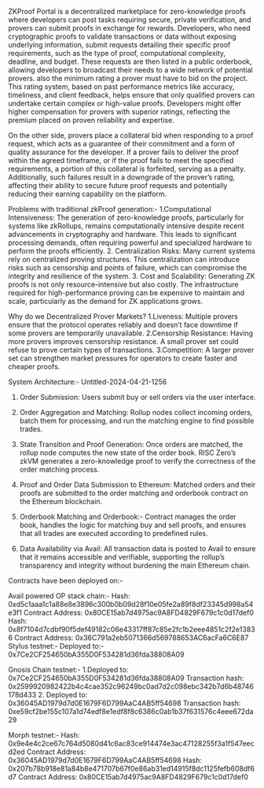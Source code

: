 ZKProof Portal is a decentralized marketplace for zero-knowledge proofs where developers can post tasks requiring secure, private verification, and provers can submit proofs in exchange for rewards. Developers, who need cryptographic proofs to validate transactions or data without exposing underlying information, submit requests detailing their specific proof requirements, such as the type of proof, computational complexity, deadline, and budget. These requests are then listed in a public orderbook, allowing developers to broadcast their needs to a wide network of potential provers. also the minimum rating a prover must have to bid on the project. This rating system, based on past performance metrics like accuracy, timeliness, and client feedback, helps ensure that only qualified provers can undertake certain complex or high-value proofs. Developers might offer higher compensation for provers with superior ratings, reflecting the premium placed on proven reliability and expertise.

On the other side, provers place a collateral bid when responding to a proof request, which acts as a guarantee of their commitment and a form of quality assurance for the developer. If a prover fails to deliver the proof within the agreed timeframe, or if the proof fails to meet the specified requirements, a portion of this collateral is forfeited, serving as a penalty. Additionally, such failures result in a downgrade of the prover’s rating, affecting their ability to secure future proof requests and potentially reducing their earning capability on the platform.

Problems with traditional zkProof generation:-
1.Computational Intensiveness: The generation of zero-knowledge proofs, particularly for systems like zkRollups, remains computationally intensive despite recent advancements in cryptography and hardware. This leads to significant processing demands, often requiring powerful and specialized hardware to perform the proofs efficiently. 2. Centralization Risks: Many current systems rely on centralized proving structures. This centralization can introduce risks such as censorship and points of failure, which can compromise the integrity and resilience of the system. 3. Cost and Scalability: Generating ZK proofs is not only resource-intensive but also costly. The infrastructure required for high-performance proving can be expensive to maintain and scale, particularly as the demand for ZK applications grows.

Why do we Decentralized Prover Markets?
1.Liveness: Multiple provers ensure that the protocol operates reliably and doesn’t face downtime if some provers are temporarily unavailable. 2.Censorship Resistance: Having more provers improves censorship resistance. A small prover set could refuse to prove certain types of transactions. 3.Competition: A larger prover set can strengthen market pressures for operators to create faster and cheaper proofs.

System Architecture:-
Untitled-2024-04-21-1256

1. Order Submission:
Users submit buy or sell orders via the user interface.

2. Order Aggregation and Matching:
Rollup nodes collect incoming orders, batch them for processing, and run the matching engine to find possible trades.

3. State Transition and Proof Generation:
Once orders are matched, the rollup node computes the new state of the order book. RISC Zero’s zkVM generates a zero-knowledge proof to verify the correctness of the order matching process.

4. Proof and Order Data Submission to Ethereum:
Matched orders and their proofs are submitted to the order matching and orderbook contract on the Ethereum blockchain.

5. Orderbook Matching and Orderbook:-
Contract manages the order book, handles the logic for matching buy and sell proofs, and ensures that all trades are executed according to predefined rules.

6. Data Availability via Avail:
All transaction data is posted to Avail to ensure that it remains accessible and verifiable, supporting the rollup’s transparency and integrity without burdening the main Ethereum chain.

Contracts have been deployed on:-

Avail powered OP stack chain:-
Hash: 0xd5c1aaa1c1a88e8e3896c300b0b09d28f10e05fe2a89f8df23345d998a54e3f1 Contract Address: 0x80CE15ab7d4975ac9A8FD4829F679c1c0d17def0
Hash: 0x8f7104d7cdbf90f5def49182c06e43317ff87c85e2fc1b2eee4851c2f2e13836 Contract Address: 0x36C791a2eb5071366d569788653AC6acFa6C6E87
Stylus testnet:-
Deployed to:- 0x7Ce2CF254650bA355D0F534281d36fda38808A09

Gnosis Chain testnet:-
1.Deployed to: 0x7Ce2CF254650bA355D0F534281d36fda38808A09 Transaction hash: 0x2599920982422b4c4cae352c96249bc0ad7d2c098ebc342b7d6b48746178d433 2. Deployed to: 0x36045AD1979d7d0E1679F6D799AaC4AB5ff54698 Transaction hash: 0xe59cf2be155c107a1d74edf8e1edf8f8c6386c0ab1b37f631576c4eee672da29

Morph testnet:-
Hash: 0x9e4e4c2ce67c764d5080d41c6ac83ce914474e3ac47128255f3a1f547eecd2ed Contract Address: 0x36045AD1979d7d0E1679F6D799AaC4AB5ff54698
Hash: 0x207b78b918e81a84b8e471707b67f0e86ab31ed14915f8dc1125fefb608df6d7 Contract Address: 0x80CE15ab7d4975ac9A8FD4829F679c1c0d17def0
